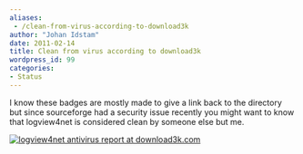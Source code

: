 ```yaml
---
aliases:
 - /clean-from-virus-according-to-download3k
author: "Johan Idstam"
date: 2011-02-14
title: Clean from virus according to download3k
wordpress_id: 99
categories:
- Status
---
```


I know these badges are mostly made to give a link back to the directory but since sourceforge had a security issue recently you might want to know that logview4net is considered clean by someone else but me.

[![logview4net antivirus report at download3k.com](http://www.download3k.com/images/award_clean.png)](http://www.download3k.com/Antivirus-Report-logview4net.html)
